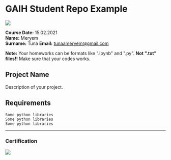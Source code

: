 # GAIH Student Repo Example
![](img/logo.png)

**Course Date:** 15.02.2021  
**Name:** Meryem  
**Surname:** Tuna
**Email:** tunaameryem@gmail.com  

**Note:** Your homeworks can be formats like ".ipynb" and ".py". **Not ".txt" files!!** Make sure that your codes works.  

## Project Name
Description of your project.

## Requirements
```
Some python libraries
Some python libraries
Some python libraries
```
---

### Certification
![](img/certificate_ex.png)

